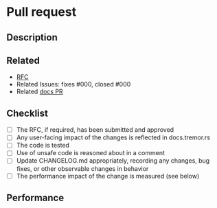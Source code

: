 # Pull request

## Description

<!-- please add a description of what the goal of this pull request is -->

## Related

<!-- please include links to related issues are RFCs, remove if not required  -->

* [RFC](https://rfcs.tremor.rs/0000-.../)
* Related Issues: fixes #000, closed #000
* Related [docs PR](https://github.com/tremor-rs/tremor-www-docs/pull/000)

## Checklist

<!--
Please fill out the checklist below.

If an RFC is required and not submitted yet the PR will be tagged as RFC required and blocked
until the RFC is submitted and approved.

As a rule of thumb, bugfixes or minimal additions that have no backwards impact and are fully
self-contained usually do not require an RFC. Larger changes, changes to behavior, breaking changes
usually do. If in doubt, please open a ticket for a PR first to discuss the issue.

-->

* [ ] The RFC, if required, has been submitted and approved
* [ ] Any user-facing impact of the changes is reflected in docs.tremor.rs
* [ ] The code is tested
* [ ] Use of unsafe code is reasoned about in a comment
* [ ] Update CHANGELOG.md appropriately, recording any changes, bug fixes, or other observable changes in behavior
* [ ] The performance impact of the change is measured (see below)

## Performance

<!--
Measure or reason about the performance impact of the change.

A rough indication is sufficient here, we often use the `real-world-json-throughput` example to

1. cargo build -p tremor-cli --release (on main)
2. ./bench/run real-workflow-throughput-json
3. repeat on main

Share the two throughput numbers and the benchmark that produced them.

NOTE: We are fully aware this is not a perfect method, but it is a tradeoff between preventing large
performance degradation and putting an unreasonable burden on contributors.

NOTE: the total number is irrelevant as it will vary from system to system. The delta is what
matters.

If the benchmarks fail on your system, note it in the issue, and someone will try to run them for
you.

If your changes do not affect performance, and you can argue this, do it in this section, it is a
valid response.

-->


